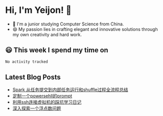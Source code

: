 <!--

Here are some ideas to get you started:

- 🔭 I’m currently working on ...
- 🌱 I’m currently learning ...
- 👯 I’m looking to collaborate on ...
- 🤔 I’m looking for help with ...
- 💬 Ask me about ...
- 📫 How to reach me: ...
- 😄 Pronouns: ...
- ⚡ Fun fact: ...
-->

# Hi, I'm Yeijon! 👋

- 🔭 I'm a junior studying Computer Science from China.
- 😄 My passion lies in crafting elegant and innovative solutions through my own creativity and hard work.

## 😃 This week I spend my time on
<!--START_SECTION:waka-->

```txt
No activity tracked
```

<!--END_SECTION:waka-->

## Latest Blog Posts
<!-- BLOG-POST-LIST:START -->
- [Spark 从任务提交到内部任务运行和shuffle过程全流程总结](https://yeijon.github.io/posts/Spark-%E4%BB%8E%E4%BB%BB%E5%8A%A1%E6%8F%90%E4%BA%A4%E5%88%B0%E5%86%85%E9%83%A8%E4%BB%BB%E5%8A%A1%E8%BF%90%E8%A1%8C%E5%92%8Cshuffle%E8%BF%87%E7%A8%8B%E5%85%A8%E6%B5%81%E7%A8%8B%E6%80%BB%E7%BB%93/)
- [定制一个powersehll的prompt](https://yeijon.github.io/posts/%E5%AE%9A%E5%88%B6%E4%B8%80%E4%B8%AApowersehll%E7%9A%84prompt/)
- [利用ssh连接虚拟机的踩坑学习日记](https://yeijon.github.io/posts/%E5%88%A9%E7%94%A8ssh%E8%BF%9E%E6%8E%A5%E8%99%9A%E6%8B%9F%E6%9C%BA%E7%9A%84%E8%B8%A9%E5%9D%91%E5%AD%A6%E4%B9%A0%E6%97%A5%E8%AE%B0/)
- [深入探索一个浮点数问题](https://yeijon.github.io/posts/%E6%B7%B1%E5%85%A5%E6%8E%A2%E7%B4%A2%E4%B8%80%E4%B8%AA%E6%B5%AE%E7%82%B9%E6%95%B0%E9%97%AE%E9%A2%98/)
<!-- BLOG-POST-LIST:END -->
